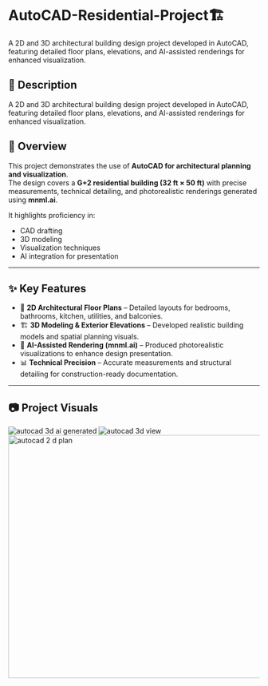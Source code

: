 # AutoCAD-Residential-Project🏗️
A 2D and 3D architectural building design project developed in AutoCAD, featuring detailed floor plans, elevations, and AI-assisted renderings for enhanced visualization.


## 📌 Description
A 2D and 3D architectural building design project developed in AutoCAD, featuring detailed floor plans, elevations, and AI-assisted renderings for enhanced visualization.


## 📖 Overview
This project demonstrates the use of **AutoCAD for architectural planning and visualization**.  
The design covers a **G+2 residential building (32 ft × 50 ft)** with precise measurements, technical detailing, and photorealistic renderings generated using **mnml.ai**.  

It highlights proficiency in:
- CAD drafting  
- 3D modeling  
- Visualization techniques  
- AI integration for presentation  

---

## ✨ Key Features
- 📐 **2D Architectural Floor Plans** – Detailed layouts for bedrooms, bathrooms, kitchen, utilities, and balconies.  
- 🏗 **3D Modeling & Exterior Elevations** – Developed realistic building models and spatial planning visuals.  
- 🎨 **AI-Assisted Rendering (mnml.ai)** – Produced photorealistic visualizations to enhance design presentation.  
- 📊 **Technical Precision** – Accurate measurements and structural detailing for construction-ready documentation.  

---

## 📷 Project Visuals
![autocad 3d ai generated](https://github.com/user-attachments/assets/6987d207-232b-43a9-a3ab-95a6f3342576)
![autocad 3d view](https://github.com/user-attachments/assets/6ae2b450-fe7c-4df1-a5d8-bba3250cf812)
<img width="569" height="487" alt="autocad 2 d plan" src="https://github.com/user-attachments/assets/5333f654-6e88-4d51-aac5-6f7f517fcc96" />



